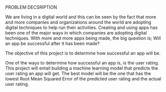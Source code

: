 PROBLEM DECSRIPTION

We are living in a digital world and this can be seen by the fact that more and more companies and organizations around the world are adopting digital techniques to help run their activities.
Creating and using apps has been one of the major ways in which companies are adopting digital techniques. With more and more apps being made, the big question is; Will an app be successful after it has been made?

The objective of this project is to determine how successful an app will be.

One of the ways to determine how successful an app is, is the user rating. This project will entail building a machine learning model that predicts the user rating an app will get. The best model will be the one that has the lowest Root Mean Squared Error of the predicted user rating and the actual user rating.
